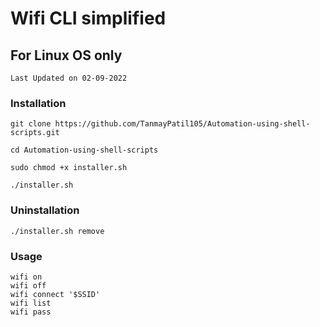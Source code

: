 # Wifi CLI simplified

## For Linux OS only

```Last Updated on 02-09-2022```

### Installation

```
git clone https://github.com/TanmayPatil105/Automation-using-shell-scripts.git
```
```
cd Automation-using-shell-scripts
```
```
sudo chmod +x installer.sh
```
```
./installer.sh
```
### Uninstallation

```
./installer.sh remove
```

### Usage 

```
wifi on
wifi off
wifi connect '$SSID'  
wifi list
wifi pass
```
